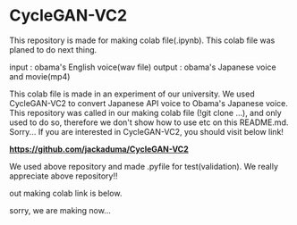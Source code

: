  # **CycleGAN-VC2**

This repository is made for making colab file(.ipynb).
This colab file was planed to do next thing.

input : obama's English voice(wav file)
output : obama's Japanese voice and movie(mp4)

This colab file is made in an experiment of our university.
We used CycleGAN-VC2 to convert Japanese API voice to Obama's Japanese voice.
This repository was called in our making colab file (!git clone ...), and only used to do so, therefore we don't show how to use etc on this README.md. Sorry...
If you are interested in CycleGAN-VC2, you should visit below link!

**https://github.com/jackaduma/CycleGAN-VC2**

We used above repository and made .pyfile for test(validation).
We really appreciate above repository!!


out making colab link is below.

sorry, we are making now...
